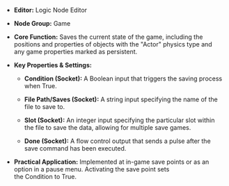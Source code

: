 - **Editor:** Logic Node Editor
    
- **Node Group:** Game
    
- **Core Function:** Saves the current state of the game, including the positions and properties of objects with the "Actor" physics type and any game properties marked as persistent.
    
- **Key Properties & Settings:**
    
    - **Condition (Socket):** A Boolean input that triggers the saving process when True.
        
    - **File Path/Saves (Socket):** A string input specifying the name of the file to save to.
        
    - **Slot (Socket):** An integer input specifying the particular slot within the file to save the data, allowing for multiple save games.
        
    - **Done (Socket):** A flow control output that sends a pulse after the save command has been executed.
        
- **Practical Application:** Implemented at in-game save points or as an option in a pause menu. Activating the save point sets the Condition to True.